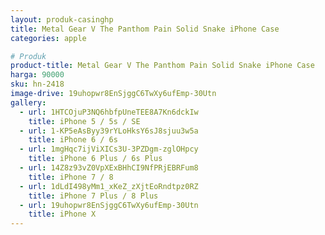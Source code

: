 ```yaml
---
layout: produk-casinghp
title: Metal Gear V The Panthom Pain Solid Snake iPhone Case
categories: apple

# Produk
product-title: Metal Gear V The Panthom Pain Solid Snake iPhone Case
harga: 90000
sku: hn-2418
image-drive: 19uhopwr8EnSjggC6TwXy6ufEmp-30Utn
gallery:
  - url: 1HTCOjuP3NQ6hbfpUneTEE8A7Kn6dckIw
    title: iPhone 5 / 5s / SE
  - url: 1-KP5eAsByy39rYLoHksY6sJ8sjuu3w5a
    title: iPhone 6 / 6s
  - url: 1mgHqc7ijViXICs3U-3PZDgm-zglOHpcy
    title: iPhone 6 Plus / 6s Plus
  - url: 14Z8z93vZ0VpXExBHhCI9NfPRjEBRFum8
    title: iPhone 7 / 8
  - url: 1dLdI498yMm1_xKeZ_zXjtEoRndtpz0RZ
    title: iPhone 7 Plus / 8 Plus
  - url: 19uhopwr8EnSjggC6TwXy6ufEmp-30Utn
    title: iPhone X
---
```

